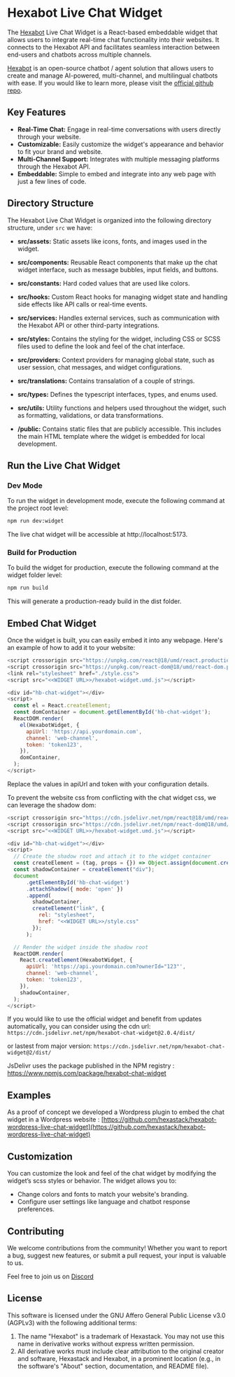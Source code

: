# Hexabot Live Chat Widget

The [Hexabot](https://hexabot.ai/) Live Chat Widget is a React-based embeddable widget that allows users to integrate real-time chat functionality into their websites. It connects to the Hexabot API and facilitates seamless interaction between end-users and chatbots across multiple channels.

[Hexabot](https://hexabot.ai/) is an open-source chatbot / agent solution that allows users to create and manage AI-powered, multi-channel, and multilingual chatbots with ease. If you would like to learn more, please visit the [official github repo](https://github.com/Hexastack/Hexabot/).

## Key Features

- **Real-Time Chat:** Engage in real-time conversations with users directly through your website.
- **Customizable:** Easily customize the widget's appearance and behavior to fit your brand and website.
- **Multi-Channel Support:** Integrates with multiple messaging platforms through the Hexabot API.
- **Embeddable:** Simple to embed and integrate into any web page with just a few lines of code.

## Directory Structure

The Hexabot Live Chat Widget is organized into the following directory structure, under `src` we have:

- **src/assets:** Static assets like icons, fonts, and images used in the widget.
- **src/components:** Reusable React components that make up the chat widget interface, such as message bubbles, input fields, and buttons.
- **src/constants:** Hard coded values that are used like colors.
- **src/hooks:** Custom React hooks for managing widget state and handling side effects like API calls or real-time events.
- **src/services:** Handles external services, such as communication with the Hexabot API or other third-party integrations.
- **src/styles:** Contains the styling for the widget, including CSS or SCSS files used to define the look and feel of the chat interface.
- **src/providers:** Context providers for managing global state, such as user session, chat messages, and widget configurations.
- **src/translations:** Contains transalation of a couple of strings.
- **src/types:** Defines the typescript interfaces, types, and enums used.
- **src/utils:** Utility functions and helpers used throughout the widget, such as formatting, validations, or data transformations.

- **/public:** Contains static files that are publicly accessible. This includes the main HTML template where the widget is embedded for local development.

## Run the Live Chat Widget

### Dev Mode

To run the widget in development mode, execute the following command at the project root level:

```bash
npm run dev:widget
```

The live chat widget will be accessible at http://localhost:5173.

### Build for Production

To build the widget for production, execute the following command at the widget folder level:

```bash
npm run build
```

This will generate a production-ready build in the dist folder.

## Embed Chat Widget

Once the widget is built, you can easily embed it into any webpage. Here's an example of how to add it to your website:

```js
<script crossorigin src="https://unpkg.com/react@18/umd/react.production.min.js"></script>
<script crossorigin src="https://unpkg.com/react-dom@18/umd/react-dom.production.min.js"></script>
<link rel="stylesheet" href="./style.css">
<script src="<<WIDGET URL>>/hexabot-widget.umd.js"></script>

<div id="hb-chat-widget"></div>
<script>
  const el = React.createElement;
  const domContainer = document.getElementById('hb-chat-widget');
  ReactDOM.render(
    el(HexabotWidget, {
      apiUrl: 'https://api.yourdomain.com',
      channel: 'web-channel',
      token: 'token123',
    }),
    domContainer,
  );
</script>
```

Replace the values in apiUrl and token with your configuration details.

To prevent the website css from conflicting with the chat widget css, we can leverage the shadow dom:

```js
<script crossorigin src="https://cdn.jsdelivr.net/npm/react@18/umd/react.production.min.js"></script>
<script crossorigin src="https://cdn.jsdelivr.net/npm/react-dom@18/umd/react-dom.production.min.js"></script>
<script src="<<WIDGET URL>>/hexabot-widget.umd.js"></script>

<div id="hb-chat-widget"></div>
<script>
  // Create the shadow root and attach it to the widget container
  const createElement = (tag, props = {}) => Object.assign(document.createElement(tag), props);
  const shadowContainer = createElement("div");
  document
      .getElementById('hb-chat-widget')
      .attachShadow({ mode: 'open' })
      .append(
        shadowContainer,
        createElement("link", {
          rel: "stylesheet",
          href: "<<WIDGET URL>>/style.css"
        });
      );

  // Render the widget inside the shadow root
  ReactDOM.render(
    React.createElement(HexabotWidget, {
      apiUrl: 'https://api.yourdomain.com?ownerId="123"',
      channel: 'web-channel',
      token: 'token123',
    }),
    shadowContainer,
  );
</script>
```

If you would like to use the official widget and benefit from updates automatically, you can consider using the cdn url:
`https://cdn.jsdelivr.net/npm/hexabot-chat-widget@2.0.4/dist/`

or lastest from major version:
`https://cdn.jsdelivr.net/npm/hexabot-chat-widget@2/dist/`

JsDelivr uses the package published in the NPM registry : https://www.npmjs.com/package/hexabot-chat-widget

## Examples

As a proof of concept we developed a Wordpress plugin to embed the chat widget in a Wordpress website : [https://github.com/hexastack/hexabot-wordpress-live-chat-widget](https://github.com/hexastack/hexabot-wordpress-live-chat-widget)

## Customization

You can customize the look and feel of the chat widget by modifying the widget’s scss styles or behavior. The widget allows you to:

- Change colors and fonts to match your website's branding.
- Configure user settings like language and chatbot response preferences.

## Contributing

We welcome contributions from the community! Whether you want to report a bug, suggest new features, or submit a pull request, your input is valuable to us.

Feel free to join us on [Discord](https://discord.gg/rNb9t2MFkG)

## License

This software is licensed under the GNU Affero General Public License v3.0 (AGPLv3) with the following additional terms:

1. The name "Hexabot" is a trademark of Hexastack. You may not use this name in derivative works without express written permission.
2. All derivative works must include clear attribution to the original creator and software, Hexastack and Hexabot, in a prominent location (e.g., in the software's "About" section, documentation, and README file).
